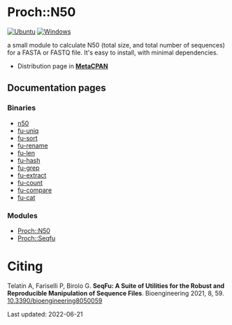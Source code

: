 

# Proch::N50

[![Ubuntu](https://github.com/telatin/proch-n50/actions/workflows/ubuntu.yaml/badge.svg)](https://github.com/telatin/proch-n50/actions/workflows/ubuntu.yaml)
[![Windows](https://github.com/telatin/proch-n50/actions/workflows/windows.yml/badge.svg)](https://github.com/telatin/proch-n50/actions/workflows/windows.yml)

a small module to calculate N50 (total size, and total number of sequences) for a FASTA or FASTQ file. It's easy to install, with minimal dependencies.

 * Distribution page in **[MetaCPAN](https://metacpan.org/pod/Proch::N50)**

## Documentation pages

### Binaries 
 * [n50](docs/n50.md)
 * [fu-uniq](docs/fu-uniq.md)
 * [fu-sort](docs/fu-sort.md)
 * [fu-rename](docs/fu-rename.md)
 * [fu-len](docs/fu-len.md)
 * [fu-hash](docs/fu-hash.md)
 * [fu-grep](docs/fu-grep.md)
 * [fu-extract](docs/fu-extract.md)
 * [fu-count](docs/fu-count.md)
 * [fu-compare](docs/fu-compare.md)
 * [fu-cat](docs/fu-cat.md)
### Modules 
 * [Proch::N50](docs/N50.md)
 * [Proch::Seqfu](docs/Seqfu.md)


# Citing

Telatin A, Fariselli P, Birolo G. 
**SeqFu: A Suite of Utilities for the Robust and Reproducible Manipulation of Sequence Files**.
Bioengineering 2021, 8, 59. [10.3390/bioengineering8050059](https://doi.org/10.3390/bioengineering8050059)


Last updated: 2022-06-21
